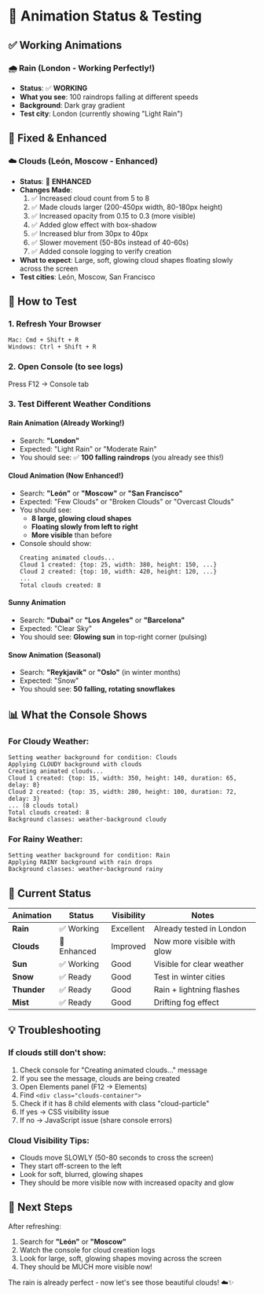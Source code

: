 # 🎨 Animation Status & Testing

## ✅ Working Animations

### 🌧️ Rain (London - Working Perfectly!)

- **Status**: ✅ **WORKING**
- **What you see**: 100 raindrops falling at different speeds
- **Background**: Dark gray gradient
- **Test city**: London (currently showing "Light Rain")

## 🔧 Fixed & Enhanced

### ☁️ Clouds (León, Moscow - Enhanced)

- **Status**: 🔧 **ENHANCED**
- **Changes Made**:
  1. ✅ Increased cloud count from 5 to 8
  2. ✅ Made clouds larger (200-450px width, 80-180px height)
  3. ✅ Increased opacity from 0.15 to 0.3 (more visible)
  4. ✅ Added glow effect with box-shadow
  5. ✅ Increased blur from 30px to 40px
  6. ✅ Slower movement (50-80s instead of 40-60s)
  7. ✅ Added console logging to verify creation
- **What to expect**: Large, soft, glowing cloud shapes floating slowly across the screen
- **Test cities**: León, Moscow, San Francisco

## 🧪 How to Test

### 1. Refresh Your Browser

```
Mac: Cmd + Shift + R
Windows: Ctrl + Shift + R
```

### 2. Open Console (to see logs)

Press F12 → Console tab

### 3. Test Different Weather Conditions

#### Rain Animation (Already Working!)

- Search: **"London"**
- Expected: "Light Rain" or "Moderate Rain"
- You should see: ✅ **100 falling raindrops** (you already see this!)

#### Cloud Animation (Now Enhanced!)

- Search: **"León"** or **"Moscow"** or **"San Francisco"**
- Expected: "Few Clouds" or "Broken Clouds" or "Overcast Clouds"
- You should see:
  - **8 large, glowing cloud shapes**
  - **Floating slowly from left to right**
  - **More visible** than before
- Console should show:
  ```
  Creating animated clouds...
  Cloud 1 created: {top: 25, width: 380, height: 150, ...}
  Cloud 2 created: {top: 10, width: 420, height: 120, ...}
  ...
  Total clouds created: 8
  ```

#### Sunny Animation

- Search: **"Dubai"** or **"Los Angeles"** or **"Barcelona"**
- Expected: "Clear Sky"
- You should see: **Glowing sun** in top-right corner (pulsing)

#### Snow Animation (Seasonal)

- Search: **"Reykjavik"** or **"Oslo"** (in winter months)
- Expected: "Snow"
- You should see: **50 falling, rotating snowflakes**

## 📊 What the Console Shows

### For Cloudy Weather:

```
Setting weather background for condition: Clouds
Applying CLOUDY background with clouds
Creating animated clouds...
Cloud 1 created: {top: 15, width: 350, height: 140, duration: 65, delay: 8}
Cloud 2 created: {top: 35, width: 280, height: 100, duration: 72, delay: 3}
... (8 clouds total)
Total clouds created: 8
Background classes: weather-background cloudy
```

### For Rainy Weather:

```
Setting weather background for condition: Rain
Applying RAINY background with rain drops
Background classes: weather-background rainy
```

## 🎯 Current Status

| Animation   | Status      | Visibility | Notes                      |
| ----------- | ----------- | ---------- | -------------------------- |
| **Rain**    | ✅ Working  | Excellent  | Already tested in London   |
| **Clouds**  | 🔧 Enhanced | Improved   | Now more visible with glow |
| **Sun**     | ✅ Working  | Good       | Visible for clear weather  |
| **Snow**    | ✅ Ready    | Good       | Test in winter cities      |
| **Thunder** | ✅ Ready    | Good       | Rain + lightning flashes   |
| **Mist**    | ✅ Ready    | Good       | Drifting fog effect        |

## 💡 Troubleshooting

### If clouds still don't show:

1. Check console for "Creating animated clouds..." message
2. If you see the message, clouds are being created
3. Open Elements panel (F12 → Elements)
4. Find `<div class="clouds-container">`
5. Check if it has 8 child elements with class "cloud-particle"
6. If yes → CSS visibility issue
7. If no → JavaScript issue (share console errors)

### Cloud Visibility Tips:

- Clouds move SLOWLY (50-80 seconds to cross the screen)
- They start off-screen to the left
- Look for soft, blurred, glowing shapes
- They should be more visible now with increased opacity and glow

## 🚀 Next Steps

After refreshing:

1. Search for **"León"** or **"Moscow"**
2. Watch the console for cloud creation logs
3. Look for large, soft, glowing shapes moving across the screen
4. They should be MUCH more visible now!

The rain is already perfect - now let's see those beautiful clouds! ☁️✨
